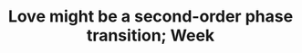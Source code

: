 ---
layout: page
title: "Love might be a second-order phase transition; Week "
permalink: /musings/love_2ndorder_pt/
share-title: "Love might be a second-order phase transition?"
type: paper
category: complexity
doi: "https://doi.org/10.48550/arXiv.2203.13246"
---